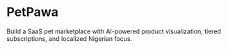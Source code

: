 # PetPawa
Build a SaaS pet marketplace with AI-powered product visualization, tiered subscriptions, and localized Nigerian focus.

